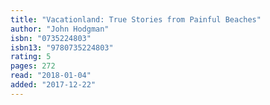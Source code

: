 ```yaml
---
title: "Vacationland: True Stories from Painful Beaches"
author: "John Hodgman"
isbn: "0735224803"
isbn13: "9780735224803"
rating: 5
pages: 272
read: "2018-01-04"
added: "2017-12-22"
---
```


